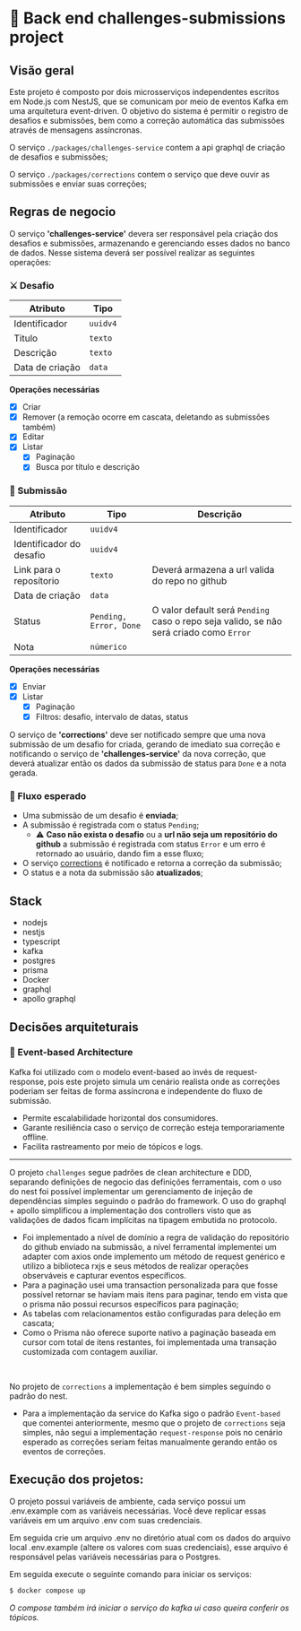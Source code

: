 
# 🚀 Back end challenges-submissions project

## Visão geral

Este projeto é composto por dois microsserviços independentes escritos em Node.js com NestJS, que se comunicam por meio de eventos Kafka em uma arquitetura event-driven. O objetivo do sistema é permitir o registro de desafios e submissões, bem como a correção automática das submissões através de mensagens assíncronas.

O serviço `./packages/challenges-service` contem a api graphql de criação de desafios e submissões;

O serviço `./packages/corrections` contem o serviço que deve ouvir as submissões e enviar suas correções;

## Regras de negocio

O serviço **'challenges-service'** devera ser responsável pela criação dos desafios e submissões, armazenando e gerenciando esses dados no banco de dados. Nesse sistema deverá ser possível realizar as seguintes operações:

### ⚔️ Desafio

| Atributo        | Tipo     |
| --------------- | -------- |
| Identificador   | `uuidv4` |
| Titulo          | `texto`  |
| Descrição       | `texto`  |
| Data de criação | `data`   |

**Operações necessárias**

- [x] Criar
- [x] Remover (a remoção ocorre em cascata, deletando as submissões também)
- [x] Editar
- [x] Listar
  - [x] Paginação
  - [x] Busca por título e descrição

### 📓 Submissão

| Atributo                 | Tipo                   | Descrição                                                                               |
| ------------------------ | ---------------------- | --------------------------------------------------------------------------------------- |
| Identificador            | `uuidv4`               |                                                                                         |
| Identificador do desafio | `uuidv4`               |                                                                                         |
| Link para o reposítorio  | `texto`                | Deverá armazena a url valida do repo no github                                          |
| Data de criação          | `data`                 |                                                                                         |
| Status                   | `Pending, Error, Done` | O valor default será `Pending` caso o repo seja valido, se não será criado como `Error` |
| Nota                     | `númerico`             |                                                                                         |

**Operações necessárias**

- [x] Enviar
- [x] Listar
  - [x] Paginação
  - [x] Filtros: desafio, intervalo de datas, status

O serviço de **'corrections'** deve ser notificado sempre que uma nova submissão de um desafio for criada, gerando de imediato sua correção e notificando o serviço de **'challenges-service'** da nova correção, que deverá atualizar então os dados da submissão de status para `Done` e a nota gerada.

### 🚰 Fluxo esperado

- Uma submissão de um desafio é **enviada**;
- A submissão é registrada com o status `Pending`;
  - :warning: **Caso não exista o desafio** ou a **url não seja um repositório do github** a submissão é registrada com status `Error` e um erro é retornado ao usuário, dando fim a esse fluxo;
- O serviço [corrections](packages/corrections) é notificado e retorna a correção da submissão;
- O status e a nota da submissão são **atualizados**;

## Stack

- nodejs
- nestjs
- typescript
- kafka
- postgres
- prisma
- Docker
- graphql
- apollo graphql


## Decisões arquiteturais

### 🧩 Event-based Architecture
Kafka foi utilizado com o modelo event-based ao invés de request-response, pois este projeto simula um cenário realista onde as correções poderiam ser feitas de forma assíncrona e independente do fluxo de submissão.
- Permite escalabilidade horizontal dos consumidores.
- Garante resiliência caso o serviço de correção esteja temporariamente offline.
- Facilita rastreamento por meio de tópicos e logs.

---
O projeto `challenges` segue padrões de clean architecture e DDD, separando definições de negocio das definições ferramentais, com o uso do nest foi possível implementar um gerenciamento de injeção de dependências simples seguindo o padrão do framework.
O uso do graphql + apollo simplificou a implementação dos controllers visto que as validações de dados ficam implícitas na tipagem embutida no protocolo.
- Foi implementado a nível de domínio a regra de validação do repositório do github enviado na submissão, a nível ferramental implementei um adapter com axios onde implemento um método de request genérico e utilizo a biblioteca rxjs e seus métodos de realizar operações observáveis e capturar eventos específicos.
- Para a paginação usei uma transaction personalizada para que fosse possível retornar se haviam mais itens para paginar, tendo em vista que o prisma não possui recursos específicos para paginação;
- As tabelas com relacionamentos estão configuradas para deleção em cascata;
- Como o Prisma não oferece suporte nativo a paginação baseada em cursor com total de itens restantes, foi implementada uma transação customizada com contagem auxiliar.
<br />

No projeto de `corrections` a implementação é bem simples seguindo o padrão do nest.<br />
- Para a implementação da service do Kafka sigo o padrão `Event-based` que comentei anteriormente, mesmo que o projeto de `corrections` seja simples, não segui a implementação `request-response` pois no cenário esperado as correções seriam feitas manualmente gerando então os eventos de correções.

## Execução dos projetos:

O projeto possui variáveis de ambiente, cada serviço possui um .env.example com as variáveis necessárias.
Você deve replicar essas variáveis em um arquivo .env com suas credenciais.

Em seguida crie um arquivo .env no diretório atual com os dados do arquivo local .env.example (altere os valores com suas credenciais), esse arquivo é responsável pelas variáveis necessárias para o Postgres.

Em seguida execute o seguinte comando para iniciar os serviços:

```bash
$ docker compose up
```

_O compose também irá iniciar o serviço do kafka ui caso queira conferir os tópicos._

